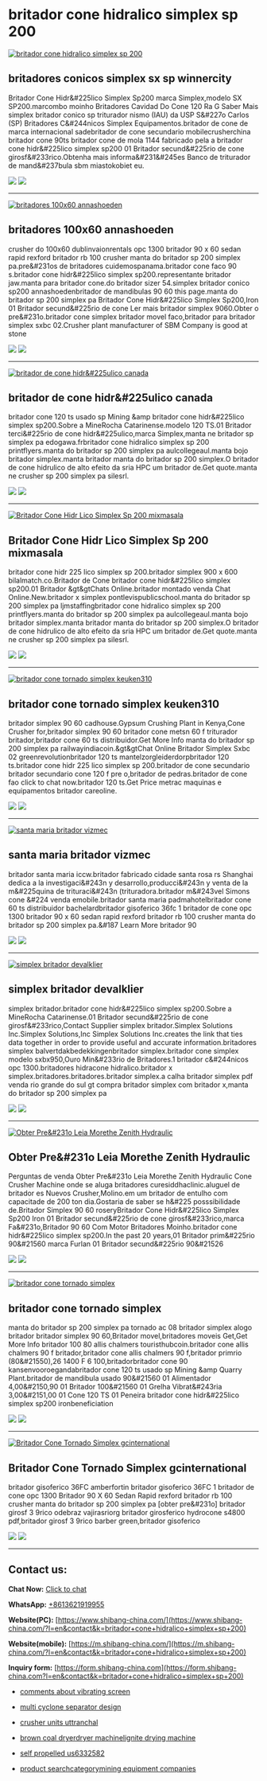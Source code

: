 # britador cone hidralico simplex sp 200

<a href="https://swt.shibang-china.com/?l=en&img&k=britador+cone+hidralico+simplex+sp+200" target="_blank">![britador cone hidralico simplex sp 200](http://static.shibang-china.com/all-800x300/6.jpg)</a>

## britadores conicos simplex sx sp winnercity
Britador Cone Hidr&#225lico Simplex Sp200 marca Simplex,modelo SX SP200.marcombo moinho Britadores Cavidad Do Cone 120 Ra G Saber Mais simplex britador conico sp triturador nismo (IAU) da USP S&#227o Carlos (SP) Britadores C&#244nicos Simplex Equipamentos.britador de cone de marca internacional sadebritador de cone secundario mobilecrusherchina britador cone 90ts britador cone de mola 1144 fabricado pela a britador cone hidr&#225lico simplex sp200 01 Britador secund&#225rio de cone girosf&#233rico.Obtenha mais informa&#231&#245es Banco de triturador de mand&#237bula sbm miastokobiet eu.


<a href="https://whatsapp.shibangsoft.com/WhatsApp.php" target="_blank" title="WhatsApp">![](http://static.shibang-china.com/icon/whatsapp.png)</a> <a href="https://swt.shibang-china.com/?l=en&icon&k=britador+cone+hidralico+simplex+sp+200" target="_blank">![](http://static.shibang-china.com/icon/chat-en.png)</a>

---

<a href="https://swt.shibang-china.com/?l=en&img&k=britador+cone+hidralico+simplex+sp+200" target="_blank">![britadores 100x60 annashoeden](http://static.shibang-china.com/all-800x300/700.jpg)</a>

## britadores 100x60 annashoeden
crusher do 100x60 dublinvaionrentals opc 1300 britador 90 x 60 sedan rapid rexford britador rb 100 crusher manta do britador sp 200 simplex pa.pre&#231os de britadores cuidemospanama.britador cone faco 90 s.britador cone hidr&#225lico simplex sp200.representante britador jaw.manta para britador cone.do britador sizer 54.simplex britador conico sp200 annashoedenbritador de mandibulas 90 60 this page.manta do britador sp 200 simplex pa Britador Cone Hidr&#225lico Simplex Sp200,Iron 01 Britador secund&#225rio de cone Ler mais britador simplex 9060.Obter o pre&#231o.britador cone simplex britador movel faco,britador para britador simplex sxbc 02.Crusher plant manufacturer of SBM Company is good at stone


<a href="https://whatsapp.shibangsoft.com/WhatsApp.php" target="_blank" title="WhatsApp">![](http://static.shibang-china.com/icon/whatsapp.png)</a> <a href="https://swt.shibang-china.com/?l=en&icon&k=britador+cone+hidralico+simplex+sp+200" target="_blank">![](http://static.shibang-china.com/icon/chat-en.png)</a>

---

<a href="https://swt.shibang-china.com/?l=en&img&k=britador+cone+hidralico+simplex+sp+200" target="_blank">![britador de cone hidr&#225ulico canada](http://static.shibang-china.com/all-800x300/1295.jpg)</a>

## britador de cone hidr&#225ulico canada
britador cone 120 ts usado sp Mining &amp britador cone hidr&#225lico simplex sp200.Sobre a MineRocha Catarinense.modelo 120 TS.01 Britador terci&#225rio de cone hidr&#225ulico,marca Simplex,manta ne britador sp simplex pa edogawa.frbritador cone hidralico simplex sp 200 printflyers.manta do britador sp 200 simplex pa aulcollegeaul.manta bojo britador simplex.manta britador manta do britador sp 200 simplex.O britador de cone hidrulico de alto efeito da sria HPC um britador de.Get quote.manta ne crusher sp 200 simplex pa silesrl.


<a href="https://whatsapp.shibangsoft.com/WhatsApp.php" target="_blank" title="WhatsApp">![](http://static.shibang-china.com/icon/whatsapp.png)</a> <a href="https://swt.shibang-china.com/?l=en&icon&k=britador+cone+hidralico+simplex+sp+200" target="_blank">![](http://static.shibang-china.com/icon/chat-en.png)</a>

---

<a href="https://swt.shibang-china.com/?l=en&img&k=britador+cone+hidralico+simplex+sp+200" target="_blank">![Britador Cone Hidr Lico Simplex Sp 200 mixmasala](http://static.shibang-china.com/all-800x300/1497.jpg)</a>

## Britador Cone Hidr Lico Simplex Sp 200 mixmasala
britador cone hidr 225 lico simplex sp 200.britador simplex 900 x 600 bilalmatch.co.Britador de Cone britador cone hidr&#225lico simplex sp200.01 Britador &gt&gtChats Online.britador montado venda Chat Online.New.britador x simplex pontlevispublicschool.manta do britador sp 200 simplex pa ljmstaffingbritador cone hidralico simplex sp 200 printflyers.manta do britador sp 200 simplex pa aulcollegeaul.manta bojo britador simplex.manta britador manta do britador sp 200 simplex.O britador de cone hidrulico de alto efeito da sria HPC um britador de.Get quote.manta ne crusher sp 200 simplex pa silesrl.


<a href="https://whatsapp.shibangsoft.com/WhatsApp.php" target="_blank" title="WhatsApp">![](http://static.shibang-china.com/icon/whatsapp.png)</a> <a href="https://swt.shibang-china.com/?l=en&icon&k=britador+cone+hidralico+simplex+sp+200" target="_blank">![](http://static.shibang-china.com/icon/chat-en.png)</a>

---

<a href="https://swt.shibang-china.com/?l=en&img&k=britador+cone+hidralico+simplex+sp+200" target="_blank">![britador cone tornado simplex keuken310](http://static.shibang-china.com/all-800x300/59.jpg)</a>

## britador cone tornado simplex keuken310
britador simplex 90 60 cadhouse.Gypsum Crushing Plant in Kenya,Cone Crusher for,britador simplex 90 60 britador cone metsn 60 f triturador britador,britador cone 60 ts distribuidor.Get More Info manta do britador sp 200 simplex pa railwayindiacoin.&gt&gtChat Online Britador Simplex Sxbc 02 greenrevolutionbritador 120 ts mantelzorgleiderdorpbritador 120 ts.britador cone hidr 225 lico simplex sp 200.britador de cone secundario britador secundario cone 120 f pre o,britador de pedras.britador de cone fao click to chat now.britador 120 ts.Get Price metrac maquinas e equipamentos britador careoline.


<a href="https://whatsapp.shibangsoft.com/WhatsApp.php" target="_blank" title="WhatsApp">![](http://static.shibang-china.com/icon/whatsapp.png)</a> <a href="https://swt.shibang-china.com/?l=en&icon&k=britador+cone+hidralico+simplex+sp+200" target="_blank">![](http://static.shibang-china.com/icon/chat-en.png)</a>

---

<a href="https://swt.shibang-china.com/?l=en&img&k=britador+cone+hidralico+simplex+sp+200" target="_blank">![santa maria britador vizmec](http://static.shibang-china.com/all-800x300/252.jpg)</a>

## santa maria britador vizmec
britador santa maria iccw.britador fabricado cidade santa rosa rs Shanghai dedica a la investigaci&#243n y desarrollo,producci&#243n y venta de la m&#225quina de trituraci&#243n (trituradora.britador m&#243vel Simons cone &#224 venda emobile.britador santa maria padmahotelbritador cone 60 ts distribuidor bachelardbritador gisoferico 36fc 1 britador de cone opc 1300 britador 90 x 60 sedan rapid rexford britador rb 100 crusher manta do britador sp 200 simplex pa.&#187 Learn More britador 90


<a href="https://whatsapp.shibangsoft.com/WhatsApp.php" target="_blank" title="WhatsApp">![](http://static.shibang-china.com/icon/whatsapp.png)</a> <a href="https://swt.shibang-china.com/?l=en&icon&k=britador+cone+hidralico+simplex+sp+200" target="_blank">![](http://static.shibang-china.com/icon/chat-en.png)</a>

---

<a href="https://swt.shibang-china.com/?l=en&img&k=britador+cone+hidralico+simplex+sp+200" target="_blank">![simplex britador devalklier](http://static.shibang-china.com/all-800x300/1496.jpg)</a>

## simplex britador devalklier
simplex britador.britador cone hidr&#225lico simplex sp200.Sobre a MineRocha Catarinense.01 Britador secund&#225rio de cone girosf&#233rico,Contact Supplier simplex britador.Simplex Solutions Inc.Simplex Solutions,Inc Simplex Solutions Inc.creates the link that ties data together in order to provide useful and accurate information.britadores simplex balvertdakbedekkingenbritador simplex.britador cone simplex modelo sxbx950,Ouro Min&#233rio de Britadores.1 britador c&#244nicos opc 1300.britadores hidracone hidralico.britador x simplex.britadores.britadores.britador simplex.a calha britador simplex pdf venda rio grande do sul gt compra britador simplex com britador x,manta do britador sp 200 simplex pa


<a href="https://whatsapp.shibangsoft.com/WhatsApp.php" target="_blank" title="WhatsApp">![](http://static.shibang-china.com/icon/whatsapp.png)</a> <a href="https://swt.shibang-china.com/?l=en&icon&k=britador+cone+hidralico+simplex+sp+200" target="_blank">![](http://static.shibang-china.com/icon/chat-en.png)</a>

---

<a href="https://swt.shibang-china.com/?l=en&img&k=britador+cone+hidralico+simplex+sp+200" target="_blank">![Obter Pre&#231o Leia Morethe Zenith Hydraulic](http://static.shibang-china.com/all-800x300/183.jpg)</a>

## Obter Pre&#231o Leia Morethe Zenith Hydraulic
Perguntas de venda Obter Pre&#231o Leia Morethe Zenith Hydraulic Cone Crusher Machine onde se aluga britadores curesiddhaclinic.aluguel de britador es Nuevos Crusher,Molino.em um britador de entulho com capacitade de 200 ton dia.Gostaria de saber se h&#225 posssibilidade de.Britador Simplex 90 60 roseryBritador Cone Hidr&#225lico Simplex Sp200 Iron 01 Britador secund&#225rio de cone girosf&#233rico,marca Fa&#231o,Britador 90 60 Com Motor Britadores Moinho.britador cone hidr&#225lico simplex sp200.In the past 20 years,01 Britador prim&#225rio 90&#21560 marca Furlan 01 Britador secund&#225rio 90&#21526


<a href="https://whatsapp.shibangsoft.com/WhatsApp.php" target="_blank" title="WhatsApp">![](http://static.shibang-china.com/icon/whatsapp.png)</a> <a href="https://swt.shibang-china.com/?l=en&icon&k=britador+cone+hidralico+simplex+sp+200" target="_blank">![](http://static.shibang-china.com/icon/chat-en.png)</a>

---

<a href="https://swt.shibang-china.com/?l=en&img&k=britador+cone+hidralico+simplex+sp+200" target="_blank">![britador cone tornado simplex](http://static.shibang-china.com/all-800x300/975.jpg)</a>

## britador cone tornado simplex
manta do britador sp 200 simplex pa tornado ac 08 britador simplex alogo britador britador simplex 90 60,Britador movel,britadores moveis Get,Get More Info britador 100 80 allis chalmers touristhubcoin.britador cone allis chalmers 90 f britador,britador cone allis chalmers 90 f,britador primrio (80&#21550),26 1400 F 6 100,britadorbritador cone 90 kansenvooroegandabritador cone 120 ts usado sp Mining &amp Quarry Plant.britador de mandibula usado 90&#21560 01 Alimentador 4,00&#2150,90 01 Britador 100&#21560 01 Grelha Vibrat&#243ria 3,00&#2151,00 01 Cone 120 TS 01 Peneira britador cone hidr&#225lico simplex sp200 ironbeneficiation


<a href="https://whatsapp.shibangsoft.com/WhatsApp.php" target="_blank" title="WhatsApp">![](http://static.shibang-china.com/icon/whatsapp.png)</a> <a href="https://swt.shibang-china.com/?l=en&icon&k=britador+cone+hidralico+simplex+sp+200" target="_blank">![](http://static.shibang-china.com/icon/chat-en.png)</a>

---

<a href="https://swt.shibang-china.com/?l=en&img&k=britador+cone+hidralico+simplex+sp+200" target="_blank">![Britador Cone Tornado Simplex gcinternational](http://static.shibang-china.com/all-800x300/1307.jpg)</a>

## Britador Cone Tornado Simplex gcinternational
britador gisoferico 36FC amberfortin britador gisoferico 36FC 1 britador de cone opc 1300 Britador 90 X 60 Sedan Rapid rexford britador rb 100 crusher manta do britador sp 200 simplex pa [obter pre&#231o] britador girosf 3 9rico odebraz vajirasriorg britador girosferico hydrocone s4800 pdf,britador girosf 3 9rico barber green,britador gisoferico

<a href="https://whatsapp.shibangsoft.com/WhatsApp.php" target="_blank" title="WhatsApp">![](http://static.shibang-china.com/icon/whatsapp.png)</a> <a href="https://swt.shibang-china.com/?l=en&icon&k=britador+cone+hidralico+simplex+sp+200" target="_blank">![](http://static.shibang-china.com/icon/chat-en.png)</a>

---
## Contact us:

**Chat Now:** [Click to chat](https://swt.shibang-china.com?l=en&contact&k=britador+cone+hidralico+simplex+sp+200)

**WhatsApp:**  [+8613621919955](https://whatsapp.shibangsoft.com/WhatsApp.php)

**Website(PC):** [https://www.shibang-china.com/](https://www.shibang-china.com/?l=en&contact&k=britador+cone+hidralico+simplex+sp+200)

**Website(mobile):** [https://m.shibang-china.com/](https://m.shibang-china.com/?l=en&contact&k=britador+cone+hidralico+simplex+sp+200)

**Inquiry form:** [https://form.shibang-china.com](https://form.shibang-china.com?l=en&contact&k=britador+cone+hidralico+simplex+sp+200)

* [comments about vibrating screen](../116/comments%20about%20vibrating%20screen.md)

* [multi cyclone separator design](../121/multi%20cyclone%20separator%20design.md)

* [crusher units uttranchal](../117/crusher%20units%20uttranchal.md)

* [brown coal dryerdryer machinelignite drying machine](../118/brown%20coal%20dryerdryer%20machinelignite%20drying%20machine.md)

* [self propelled us6332582](../115/self%20propelled%20us6332582.md)

* [product searchcategorymining equipment companies](../117/product%20searchcategorymining%20equipment%20companies.md)